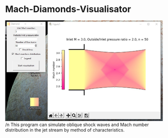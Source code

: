 # Mach-Diamonds-Visualisator
![alt text](https://github.com/yar314/Mach-Diamonds-Visualisator/blob/main/Example.jpg)
/n This program can simulate oblique shock waves and Mach number distribution in the jet stream by method of characteristics.

